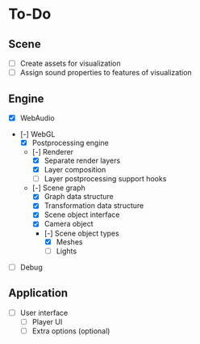 # To-Do

## Scene

- [ ] Create assets for visualization
- [ ] Assign sound properties to features of visualization

## Engine

- [x] WebAudio
- [-] WebGL
    - [x] Postprocessing engine
    - [-] Renderer
        - [x] Separate render layers
        - [x] Layer composition
        - [ ] Layer postprocessing support hooks
    - [-] Scene graph
        - [x] Graph data structure
        - [x] Transformation data structure
        - [x] Scene object interface
        - [x] Camera object
        - [-] Scene object types
            - [x] Meshes
            - [ ] Lights
- [ ] Debug

## Application

- [ ] User interface
    - [ ] Player UI
    - [ ] Extra options (optional)
